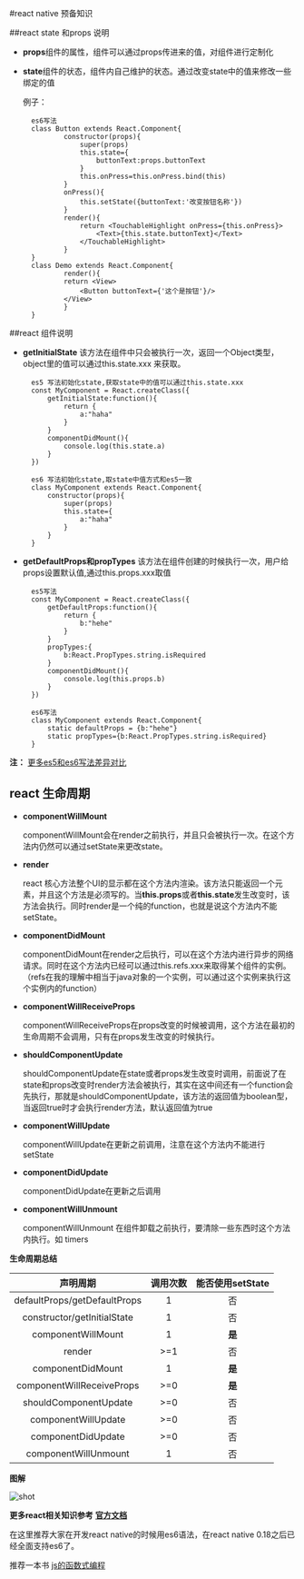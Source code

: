#react native 预备知识

##react state 和props 说明
- **props**组件的属性，组件可以通过props传进来的值，对组件进行定制化
- **state**组件的状态，组件内自己维护的状态。通过改变state中的值来修改一些绑定的值
	
	例子：				
	
        es6写法
        class Button extends React.Component{
        		constructor(props){
        			super(props)
        			this.state={
        				buttonText:props.buttonText
        			}
        			this.onPress=this.onPress.bind(this)
        		}
        		onPress(){
        			this.setState({buttonText:'改变按钮名称'})
        		}
        		render(){
        			return <TouchableHighlight onPress={this.onPress}>
        				<Text>{this.state.buttonText}</Text>
        			</TouchableHighlight>
        		}
        }
        class Demo extends React.Component{
        		render(){
        		return <View>
        			<Button buttonText={'这个是按钮'}/>
        		</View>
        		}
        }

##react 组件说明
- **getInitialState** 该方法在组件中只会被执行一次，返回一个Object类型，object里的值可以通过this.state.xxx 来获取。

        es5 写法初始化state,获取state中的值可以通过this.state.xxx
        const MyComponent = React.createClass({
	        getInitialState:function(){
	        	return {
	        		a:"haha"
	        	}
	        }
	        componentDidMount(){
	        	console.log(this.state.a)
	        }
        })
        
		es6 写法初始化state,取state中值方式和es5一致
		class MyComponent extends React.Component{
			constructor(props){
				super(props)
				this.state={
					a:"haha"
				}
			}
		}
		
- **getDefaultProps和propTypes** 该方法在组件创建的时候执行一次，用户给props设置默认值,通过this.props.xxx取值

		es5写法		
		const MyComponent = React.createClass({
	        getDefaultProps:function(){
	        	return {
	        		b:"hehe"
	        	}
	        }
	        propTypes:{
	        	b:React.PropTypes.string.isRequired
	        }
	        componentDidMount(){
	        	console.log(this.props.b)
	        }
        })
        
		es6写法
		class MyComponent extends React.Component{
			static defaultProps = {b:"hehe"}
			static propTypes={b:React.PropTypes.string.isRequired}
		}
		
**注：** [更多es5和es6写法差异对比](http://bbs.reactnative.cn/topic/15/react-react-native-%E7%9A%84es5-es6%E5%86%99%E6%B3%95%E5%AF%B9%E7%85%A7%E8%A1%A8)
## react 生命周期
- **componentWillMount**
	
	componentWillMount会在render之前执行，并且只会被执行一次。在这个方法内仍然可以通过setState来更改state。
	
- **render**
	
	react 核心方法整个UI的显示都在这个方法内渲染。该方法只能返回一个元素，并且这个方法是必须写的。当**this.props**或者**this.state**发生改变时，该方法会执行。同时render是一个纯的function，也就是说这个方法内不能setState。
	
- **componentDidMount**

	componentDidMount在render之后执行，可以在这个方法内进行异步的网络请求。同时在这个方法内已经可以通过this.refs.xxx来取得某个组件的实例。（refs在我的理解中相当于java对象的一个实例，可以通过这个实例来执行这个实例内的function）
	
- **componentWillReceiveProps**

	componentWillReceiveProps在props改变的时候被调用，这个方法在最初的生命周期不会调用，只有在props发生改变的时候执行。
	
- **shouldComponentUpdate**

	shouldComponentUpdate在state或者props发生改变时调用，前面说了在state和props改变时render方法会被执行，其实在这中间还有一个function会先执行，那就是shouldComponentUpdate，该方法的返回值为boolean型，当返回true时才会执行render方法，默认返回值为true
	
- **componentWillUpdate**

	componentWillUpdate在更新之前调用，注意在这个方法内不能进行setState
	
- **componentDidUpdate**

	componentDidUpdate在更新之后调用
	
- **componentWillUnmount**

	componentWillUnmount 在组件卸载之前执行，要清除一些东西时这个方法内执行。如 timers

**生命周期总结**

|声明周期|调用次数|能否使用setState|
|:------:|:--------:|:----------:|
|defaultProps/getDefaultProps|1|否|
|constructor/getInitialState|1|否|
|componentWillMount|1|**是**|
|render|>=1|否|
|componentDidMount|1|**是**|
|componentWillReceiveProps|>=0|**是**|
|shouldComponentUpdate|>=0|否|
|componentWillUpdate|>=0|否|
|componentDidUpdate|>=0|否|
|componentWillUnmount|1|否|

**图解**

![shot](http://upload-images.jianshu.io/upload_images/2428275-f08403a3ea1b80f4.png?imageMogr2/auto-orient/strip%7CimageView2/2/w/1240)	

**更多react相关知识参考** [**官方文档**](https://facebook.github.io/react/docs/getting-started.html)

在这里推荐大家在开发react native的时候用es6语法，在react native 0.18之后已经全面支持es6了。

推荐一本书 [js的函数式编程](https://www.gitbook.com/book/llh911001/mostly-adequate-guide-chinese/details)  
	